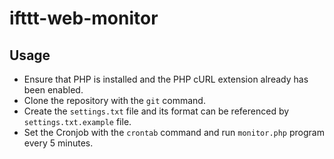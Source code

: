 # ifttt-web-monitor

## Usage

- Ensure that PHP is installed and the PHP cURL extension already has been enabled.
- Clone the repository with the `git` command.
- Create the `settings.txt` file and its format can be referenced by `settings.txt.example` file.
- Set the Cronjob with the `crontab` command and run `monitor.php` program every 5 minutes.
